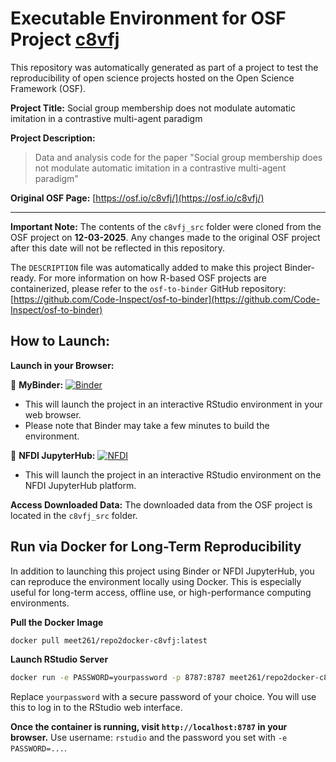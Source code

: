 # Executable Environment for OSF Project [c8vfj](https://osf.io/c8vfj/)

This repository was automatically generated as part of a project to test the reproducibility of open science projects hosted on the Open Science Framework (OSF).

**Project Title:** Social group membership does not modulate automatic imitation in a contrastive multi-agent paradigm

**Project Description:**
> Data and analysis code for the paper "Social group membership does not modulate automatic imitation in a contrastive multi-agent paradigm"

**Original OSF Page:** [https://osf.io/c8vfj/](https://osf.io/c8vfj/)

---

**Important Note:** The contents of the `c8vfj_src` folder were cloned from the OSF project on **12-03-2025**. Any changes made to the original OSF project after this date will not be reflected in this repository.

The `DESCRIPTION` file was automatically added to make this project Binder-ready. For more information on how R-based OSF projects are containerized, please refer to the `osf-to-binder` GitHub repository: [https://github.com/Code-Inspect/osf-to-binder](https://github.com/Code-Inspect/osf-to-binder)

## How to Launch:

**Launch in your Browser:**

🚀 **MyBinder:** [![Binder](https://mybinder.org/badge_logo.svg)](https://mybinder.org/v2/gh/code-inspect-binder/osf_c8vfj/HEAD?urlpath=rstudio)

   * This will launch the project in an interactive RStudio environment in your web browser.
   * Please note that Binder may take a few minutes to build the environment.

🚀 **NFDI JupyterHub:** [![NFDI](https://nfdi-jupyter.de/images/nfdi_badge.svg)](https://hub.nfdi-jupyter.de/r2d/gh/code-inspect-binder/osf_c8vfj/HEAD?urlpath=rstudio)

   * This will launch the project in an interactive RStudio environment on the NFDI JupyterHub platform.

**Access Downloaded Data:**
The downloaded data from the OSF project is located in the `c8vfj_src` folder.

## Run via Docker for Long-Term Reproducibility

In addition to launching this project using Binder or NFDI JupyterHub, you can reproduce the environment locally using Docker. This is especially useful for long-term access, offline use, or high-performance computing environments.

**Pull the Docker Image**

```bash
docker pull meet261/repo2docker-c8vfj:latest
```

**Launch RStudio Server**

```bash
docker run -e PASSWORD=yourpassword -p 8787:8787 meet261/repo2docker-c8vfj
```
Replace `yourpassword` with a secure password of your choice. You will use this to log in to the RStudio web interface.

**Once the container is running, visit `http://localhost:8787` in your browser.**
Use username: `rstudio` and the password you set with `-e PASSWORD=...`.
